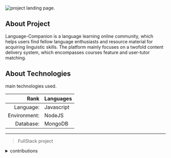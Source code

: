 <picture>
 <source media="(prefers-color-scheme: dark)" srcset="YOUR-DARKMODE-IMAGE">
 <source media="(prefers-color-scheme: light)" srcset="YOUR-LIGHTMODE-IMAGE">
 <img alt="project landing page." src="YOUR-DEFAULT-IMAGE">
</picture>

## About Project

Language-Companion is a language learning online community, which helps users find fellow language enthusiasts and resource material for acquiring linguistic skills. The platform mainly focuses on a twofold content delivery system, which encompasses courses feature and user-tutor matching.

## About Technologies

main technologies used.

| Rank         | Languages  |
|-------------:|------------|
|  Language:   | Javascript |
|  Environment:| NodeJS     |
|  Database:   | MongoDB    |

---
> FullStack project

<details>
<summary>contributions</summary>

### How To Go About It

No contributions allowed 
usage of project code is free

```ruby
   puts "Thank you!"
```
</details>


